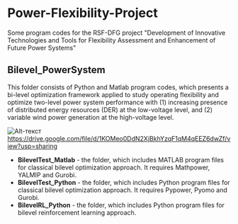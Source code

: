 # Power-Flexibility-Project
Some program codes for the RSF-DFG project "Development of Innovative Technologies and Tools for Flexibility Assessment and Enhancement of Future Power Systems"

## Bilevel_PowerSystem 

This folder consists of Python and Matlab program codes, which presents a bi-level optimization framework applied to study operating flexibility and optimize two-level power system performance with (1) increasing presence of distributed energy resources (DER) at the low-voltage level, and (2) variable wind power generation at the high-voltage level.

![Alt-текст](https://avatars1.githubusercontent.com/u/5384215?v=3&s=460 "Орк")
https://drive.google.com/file/d/1KOMeo0DdN2XjBkhYzqF1qM4qEEZ6dwZf/view?usp=sharing

* **BilevelTest_Matlab** - the folder, which includes MATLAB program files for classical bilevel optimization approach. It requires Mathpower, YALMIP and Gurobi. 
* **BilevelTest_Python** - the folder, which includes Python program files for classical bilevel optimization approach. It requires Pypower, Pyomo and Gurobi.
* **BilevelRL_Python** - the folder, which includes Python program files for bilevel reinforcement learning approach.

